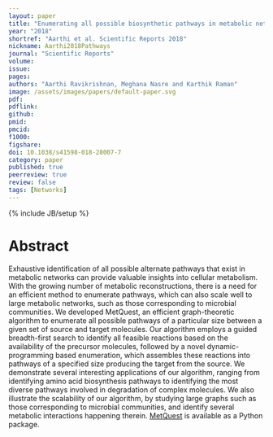 ```yaml
---
layout: paper
title: "Enumerating all possible biosynthetic pathways in metabolic networks"
year: "2018"
shortref: "Aarthi et al. Scientific Reports 2018"
nickname: Aarthi2018Pathways
journal: "Scientific Reports"
volume: 
issue: 
pages: 
authors: "Aarthi Ravikrishnan, Meghana Nasre and Karthik Raman"
image: /assets/images/papers/default-paper.svg
pdf: 
pdflink: 
github:
pmid: 
pmcid: 
f1000: 
figshare: 
doi: 10.1038/s41598-018-28007-7
category: paper
published: true
peerreview: true
review: false
tags: [Networks]
---
```

{% include JB/setup %}

# Abstract 

Exhaustive identification of all possible alternate pathways that exist in metabolic networks can provide valuable insights into cellular metabolism. With the growing number of metabolic reconstructions, there is a need for an efficient method to enumerate pathways, which can also scale well to large metabolic networks, such as those corresponding to microbial communities. We developed MetQuest, an efficient graph-theoretic algorithm to enumerate all possible pathways of a particular size between a given set of source and target molecules. Our algorithm employs a guided breadth-first search to identify all feasible reactions based on the availability of the precursor molecules, followed by a novel dynamic-programming based enumeration, which assembles these reactions into pathways of a specified size producing the target from the source. We demonstrate several interesting applications of our algorithm, ranging from identifying amino acid biosynthesis pathways to identifying the most diverse pathways involved in degradation of complex molecules. We also illustrate the scalability of our algorithm, by studying large graphs such as those corresponding to microbial communities, and identify several metabolic interactions happening therein. [MetQuest](https://github.com/RamanLab/metquest) is available as a Python package.
